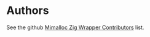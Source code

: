 # Authors

See the github [Mimalloc Zig Wrapper Contributors][contributors] list.

[contributors]: https://github.com/massivelivefun/mimalloc-zig-wrapper/graphs/contributors
